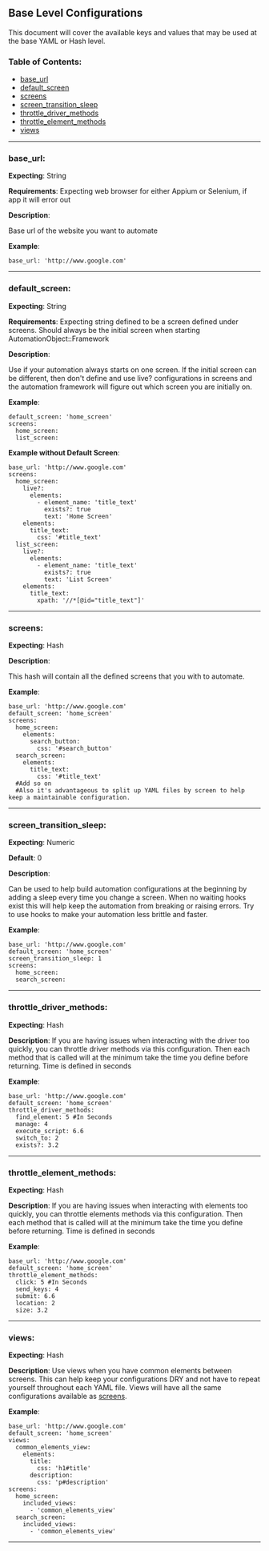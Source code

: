 Base Level Configurations
----

This document will cover the available keys and values that may be used at the base YAML or Hash level.

### Table of Contents:
*    [base_url](#base_url)
*    [default_screen](#default_screen)
*    [screens](#screens)
*    [screen_transition_sleep](#screen_transition_sleep)
*    [throttle_driver_methods](#throttle_driver_methods)
*    [throttle_element_methods](#throttle_element_methods)
*    [views](#views)

***

### base_url:

__Expecting__: String

__Requirements__: Expecting web browser for either Appium or Selenium, if app it will error out

__Description__:

Base url of the website you want to automate

__Example__:
```
base_url: 'http://www.google.com'
```
---

### default_screen:

__Expecting__: String

__Requirements__: Expecting string defined to be a screen defined under screens. Should always be the initial screen
when starting AutomationObject::Framework

__Description__:

Use if your automation always starts on one screen.  If the initial screen can be different, then don't define
and use live? configurations in screens and the automation framework will figure out which screen you are initially
on.

__Example__:
```
default_screen: 'home_screen'
screens:
  home_screen:
  list_screen:
```

__Example without Default Screen__:
```
base_url: 'http://www.google.com'
screens:
  home_screen:
    live?:
      elements:
        - element_name: 'title_text'
          exists?: true
          text: 'Home Screen'
    elements:
      title_text:
        css: '#title_text'
  list_screen:
    live?:
      elements:
        - element_name: 'title_text'
          exists?: true
          text: 'List Screen'
    elements:
      title_text:
        xpath: '//*[@id="title_text"]'
```
---

### screens:

__Expecting__: Hash

__Description__:

This hash will contain all the defined screens that you with to automate.

__Example__:
```
base_url: 'http://www.google.com'
default_screen: 'home_screen'
screens:
  home_screen:
    elements:
      search_button:
        css: '#search_button'
  search_screen:
    elements:
      title_text:
        css: '#title_text'
  #Add so on
  #Also it's advantageous to split up YAML files by screen to help keep a maintainable configuration.
```
---

### screen_transition_sleep:

__Expecting__: Numeric

__Default__: 0

__Description__:

Can be used to help build automation configurations at the beginning by adding a sleep every time you change a screen.
When no waiting hooks exist this will help keep the automation from breaking or raising errors.  Try to use hooks
to make your automation less brittle and faster.

__Example__:
```
base_url: 'http://www.google.com'
default_screen: 'home_screen'
screen_transition_sleep: 1
screens:
  home_screen:
  search_screen:
```
---

### throttle_driver_methods:

__Expecting__: Hash

__Description__: If you are having issues when interacting with the driver too quickly, you can throttle driver
methods via this configuration.  Then each method that is called will at the minimum take the time you define before
returning.  Time is defined in seconds

__Example__:
```
base_url: 'http://www.google.com'
default_screen: 'home_screen'
throttle_driver_methods:
  find_element: 5 #In Seconds
  manage: 4
  execute_script: 6.6
  switch_to: 2
  exists?: 3.2
```
---

### throttle_element_methods:

__Expecting__: Hash

__Description__: If you are having issues when interacting with elements too quickly, you can throttle elements
methods via this configuration.  Then each method that is called will at the minimum take the time you define before
returning.  Time is defined in seconds

__Example__:
```
base_url: 'http://www.google.com'
default_screen: 'home_screen'
throttle_element_methods:
  click: 5 #In Seconds
  send_keys: 4
  submit: 6.6
  location: 2
  size: 3.2
```
---

### views:

__Expecting__: Hash

__Description__: Use views when you have common elements between screens.  This can help keep your configurations DRY
and not have to repeat yourself throughout each YAML file.  Views will have all the same configurations available as
[screens](screen_level_configurations.md).

__Example__:
```
base_url: 'http://www.google.com'
default_screen: 'home_screen'
views:
  common_elements_view:
    elements:
      title:
        css: 'h1#title'
      description:
        css: 'p#description'
screens:
  home_screen:
    included_views:
      - 'common_elements_view'
  search_screen:
    included_views:
      - 'common_elements_view'
```
---